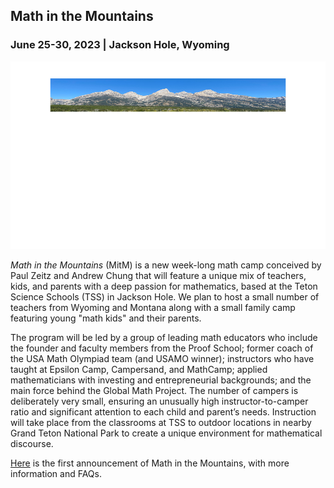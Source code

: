<h2> Math in the Mountains</h2>

<h3> June 25-30, 2023 | Jackson Hole, Wyoming</h3>

<img src="/MitM/tetons.pdf" width="700" height="300">

*Math in the Mountains* (MitM) is a new week-long math camp conceived by Paul Zeitz and Andrew Chung that will feature a unique mix of teachers, kids, and parents with a deep passion for mathematics, based at the Teton Science Schools (TSS) in Jackson Hole.  We plan to host a small number of teachers from Wyoming and Montana along with a small family camp featuring  young "math kids" and their parents.

The program will be led by a group of leading math educators who include the founder and faculty members from the Proof School; former coach of the USA Math Olympiad team (and USAMO winner); instructors who have taught at Epsilon Camp, Campersand, and MathCamp; applied mathematicians with investing and entrepreneurial backgrounds; and the main force behind the Global Math Project.  The number of campers is deliberately very small, ensuring an unusually high instructor-to-camper ratio and significant attention to each child and parent’s needs.  Instruction will take place from the classrooms at TSS to outdoor locations in nearby Grand Teton National Park to create a unique environment for mathematical discourse.

[Here](MitM/announcementA.pdf) is the first announcement of Math in the Mountains, with more information and FAQs.


